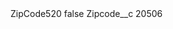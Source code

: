<?xml version="1.0" encoding="UTF-8"?>
<CustomMetadata xmlns="http://soap.sforce.com/2006/04/metadata" xmlns:xsi="http://www.w3.org/2001/XMLSchema-instance" xmlns:xsd="http://www.w3.org/2001/XMLSchema">
    <label>ZipCode520</label>
    <protected>false</protected>
    <values>
        <field>Zipcode__c</field>
        <value xsi:type="xsd:string">20506</value>
    </values>
</CustomMetadata>
